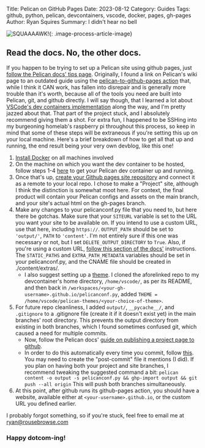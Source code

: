 Title: Pelican on GitHub Pages
Date: 2023-08-12
Category: Guides
Tags: github, python, pelican, devcontainers, vscode, docker, pages, gh-pages
Author: Ryan Squires
Summary: I didn't hear no bell

![SQUAAAAWK!]({static}/images/goofypelican.jpeg){: .image-process-article-image}

## Read the docs.  No, the other docs.

If you happen to be trying to set up a Pelican site using github pages, just [follow the Pelican docs' tips page](https://docs.getpelican.com/en/latest/tips.html). Originally, I found a link on Pelican's wiki page to an outdated guide using the [pelican-to-github-pages action](https://github.com/marketplace/actions/pelican-to-github-pages) that, while I think it CAN work, has fallen into disrepair and is generally more trouble than it's worth, because all of the tools you need are built into Pelican, git, and github directly. I will say though, that I learned a lot about [VSCode's dev containers implementation](https://code.visualstudio.com/docs/devcontainers/containers) along the way, and I'm pretty jazzed about that. That part of the project stuck, and I absolutely recommend giving them a shot. For extra fun, I happened to be SSHing into my burgeoning homelab's raspberry pi throughout this process, so keep in mind that some of these steps will be extraneous if you're setting this up on your local machine. Here's a brief breakdown of how to get all that up and running, the end result being your very own devblog, like this one!

1. [Install Docker](https://docs.docker.com/desktop/) on all machines involved
2. On the machine on which you want the dev container to be hosted, follow steps 1-4 [here](https://cloudbytes.dev/snippets/automate-deployment-of-pelican-website-to-github-pages) to get your Pelican dev container up and running.
3. Once that's up, [create your Github pages site repository](https://docs.github.com/en/pages/getting-started-with-github-pages/about-github-pages) and connect it as a remote to your local repo. I chose to make a "Project" site, although I think the distinction is somewhat moot here. For context, the final product will contain your Pelican configs and assets on the main branch, and your site's actual html on the gh-pages branch.
4. Make any changes to your pelicanconf.py file that you need to, but here there be gotchas. Make sure that your `SITEURL` variable is set to the URL you want your site to be available on.  If you intend to use a custom URL, use that here, including `https://`. `OUTPUT_PATH` should be set to `'output/'`, `PATH` to `'content'`.  I'm not entirely sure if this one was necessary or not, but I set `DELETE_OUTPUT_DIRECTORY` to `True`.  Also, if you're using a custom URL, [follow this section of the docs'](https://docs.getpelican.com/en/latest/tips.html#copy-static-files-to-the-root-of-your-site) instructions.  The `STATIC_PATHS` and `EXTRA_PATH_METADATA` variables should be set in your pelicanconf.py, and the CNAME file should be created in ./content/extras/.
    - I also suggest setting up a [theme](https://github.com/getpelican/pelican-themes). I cloned the aforelinked repo to my devcontainer's home directory, `/home/vscode/`, as per its README, and then back in `/workspaces/<your-gh-username>.github.io/pelicanconf.py`, added `THEME = /home/vscode/pelican-themes/<your-choice-of-theme>`.
5. For future repo cleanliness, I added `output/`, `__pycache__/`, and `.gitignore` to a .gitignore file (create it if it doesn't exist yet) in the main branches' root directory.  This prevents the output directory from existing in both branches, which I found sometimes confused git, which caused a need for multiple commits.
    - Now, follow the Pelican docs' [guide on publishing a project page to github](https://docs.getpelican.com/en/latest/tips.html#publishing-to-github).
    - In order to do this automatically every time you commit, follow [this](https://docs.getpelican.com/en/latest/tips.html#update-your-site-on-each-commit). You may need to create the "post-commit" file it mentions (I did). If you plan on having both your project and site branches, I recommend tweaking the suggested command a bit: `pelican content -o output -s pelicanconf.py && ghp-import output && git push --all origin` This will push both branches simultaneously.
6. At this point, after github runs its github-pages action, you should have a website, available either at `<your-username>.github.io`, or the custom URL you defined earlier.

I probably forgot something, so if you're stuck, feel free to email me at ryan@rousebrowse.com

### Happy dotcom-ing!
